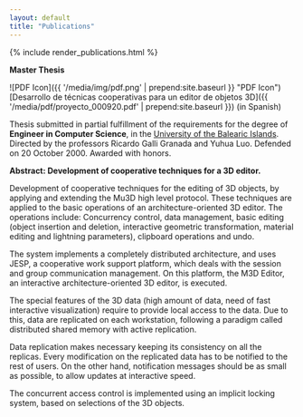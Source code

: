 ```yaml
---
layout: default
title: "Publications"
---
```


<div>
{% include render_publications.html %}
</div>

__Master Thesis__

![PDF Icon]({{ '/media/img/pdf.png' | prepend:site.baseurl }} "PDF Icon") [Desarrollo de técnicas cooperativas para un editor de objetos 3D]({{ '/media/pdf/proyecto_000920.pdf' | prepend:site.baseurl }}) (in Spanish)

Thesis submitted in partial fulfillment of the requirements for the degree of __Engineer in Computer Science__, in the [University of the Balearic Islands](http://www.uib.es). Directed by the professors Ricardo Galli Granada and Yuhua Luo. Defended on 20 October 2000. Awarded with honors.

<div class="well">
<p><strong>Abstract: Development of cooperative techniques for a 3D editor.</strong>
</p>
<p>
Development of cooperative techniques for the editing of 3D objects, by applying and extending the Mu3D high level protocol. These techniques are applied to the basic operations of an architecture-oriented 3D editor. The operations include: Concurrency control, data management, basic editing (object insertion and deletion, interactive geometric transformation, material editing and lightning parameters), clipboard operations and undo.
</p>
<p>
The system implements a completely distributed architecture, and uses JESP, a cooperative work support platform, which deals with the session and group communication management. On this platform, the M3D Editor, an interactive architecture-oriented 3D editor, is executed.
</p>
<p>
The special features of the 3D data (high amount of data, need of fast interactive visualization) require to provide local access to the data. Due to this, data are replicated on each workstation, following a paradigm called distributed shared memory with active replication.
</p>
<p>
Data replication makes necessary keeping its consistency on all the replicas. Every modification on the replicated data has to be notified to the rest of users. On the other hand, notification messages should be as small as possible, to allow updates at interactive speed.
</p>
<p>
The concurrent access control is implemented using an implicit locking system, based on selections of the 3D objects.
</p>
</div>
